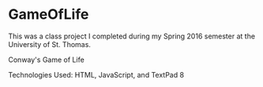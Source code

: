 # GameOfLife

This was a class project I completed during my Spring 2016 semester at the University of St. Thomas.

Conway's Game of Life

Technologies Used: HTML, JavaScript, and TextPad 8
